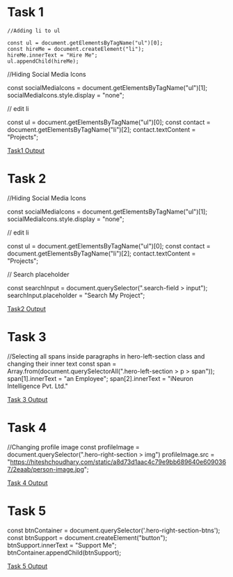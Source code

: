 # Task 1
```
//Adding li to ul

const ul = document.getElementsByTagName("ul")[0];
const hireMe = document.createElement("li");
hireMe.innerText = "Hire Me";
ul.appendChild(hireMe);
```

//Hiding Social Media Icons

const socialMediaIcons = document.getElementsByTagName("ul")[1];
socialMediaIcons.style.display = "none";

// edit li
 
const ul = document.getElementsByTagName("ul")[0];
const contact = document.getElementsByTagName("li")[2];
contact.textContent = "Projects";


[Task1 Output](./task1Output.png)


# Task 2

//Hiding Social Media Icons

const socialMediaIcons = document.getElementsByTagName("ul")[1];
socialMediaIcons.style.display = "none";

// edit li
 
const ul = document.getElementsByTagName("ul")[0];
const contact = document.getElementsByTagName("li")[2];
contact.textContent = "Projects";

// Search placeholder

const searchInput = document.querySelector(".search-field > input");
searchInput.placeholder = "Search My Project";

[Task2 Output](task2Output.png)

# Task 3

//Selecting all spans inside paragraphs in  hero-left-section class and changing their inner text
const span = Array.from(document.querySelectorAll(".hero-left-section > p > span"));
span[1].innerText = "an Employee";
span[2].innerText = "iNeuron Intelligence Pvt. Ltd."

[Task 3 Output](task3Output.png)

# Task 4

//Changing profile image
const profileImage = document.querySelector(".hero-right-section > img")
profileImage.src = "https://hiteshchoudhary.com/static/a8d73d1aac4c79e9bb689640e6090367/2eaab/person-image.jpg";

[Task 4 Output](task4Output.png)

# Task 5

const btnContainer = document.querySelector('.hero-right-section-btns');
const btnSupport = document.createElement("button");
btnSupport.innerText = "Support Me";
btnContainer.appendChild(btnSupport);

[Task 5 Output](task5Output.png)
